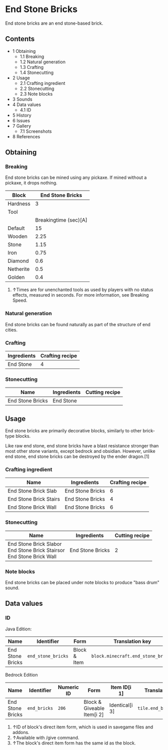 # End Stone Bricks
End stone bricks are an end stone-based brick.

## Contents
- 1 Obtaining
	- 1.1 Breaking
	- 1.2 Natural generation
	- 1.3 Crafting
	- 1.4 Stonecutting
- 2 Usage
	- 2.1 Crafting ingredient
	- 2.2 Stonecutting
	- 2.3 Note blocks
- 3 Sounds
- 4 Data values
	- 4.1 ID
- 5 History
- 6 Issues
- 7 Gallery
	- 7.1 Screenshots
- 8 References

## Obtaining
### Breaking
End stone bricks can be mined using any pickaxe. If mined without a pickaxe, it drops nothing.

| Block     | End Stone Bricks      |
|-----------|-----------------------|
| Hardness  | 3                     |
| Tool      |                       |
|           | Breakingtime (sec)[A] |
| Default   | 15                    |
| Wooden    | 2.25                  |
| Stone     | 1.15                  |
| Iron      | 0.75                  |
| Diamond   | 0.6                   |
| Netherite | 0.5                   |
| Golden    | 0.4                   |

1. ↑Times are for unenchanted tools as used by players with no status effects, measured in seconds. For more information, see Breaking Speed.

### Natural generation
End stone bricks can be found naturally as part of the structure of end cities.

### Crafting
| Ingredients | Crafting recipe |
|-------------|-----------------|
| End Stone   | 4               |

### Stonecutting
| Name             | Ingredients | Cutting recipe |
|------------------|-------------|----------------|
| End Stone Bricks | End Stone   |                |

## Usage
End stone bricks are primarily decorative blocks, similarly to other brick-type blocks.

Like raw end stone, end stone bricks have a blast resistance stronger than most other stone variants, except bedrock and obsidian. However, unlike end stone, end stone bricks can be destroyed by the ender dragon.[1]

### Crafting ingredient
| Name                   | Ingredients      | Crafting recipe |
|------------------------|------------------|-----------------|
| End Stone Brick Slab   | End Stone Bricks | 6               |
| End Stone Brick Stairs | End Stone Bricks | 4               |
| End Stone Brick Wall   | End Stone Bricks | 6               |

### Stonecutting
| Name                                                                         | Ingredients      | Cutting recipe |
|------------------------------------------------------------------------------|------------------|----------------|
| End Stone Brick Slabor<br/>End Stone Brick Stairsor<br/>End Stone Brick Wall | End Stone Bricks | 2              |

### Note blocks
End stone bricks can be placed under note blocks to produce "bass drum" sound.

## Data values
### ID
Java Edition:

| Name             | Identifier         | Form         | Translation key                    |
|------------------|--------------------|--------------|------------------------------------|
| End Stone Bricks | `end_stone_bricks` | Block & Item | `block.minecraft.end_stone_bricks` |

Bedrock Edition

| Name             | Identifier   | Numeric ID | Form                       | Item ID[i 1]   | Translation key        |
|------------------|--------------|------------|----------------------------|----------------|------------------------|
| End Stone Bricks | `end_bricks` | `206`      | Block & Giveable Item[i 2] | Identical[i 3] | `tile.end_bricks.name` |

1. ↑ID of block's direct item form, which is used in savegame files and addons.
2. ↑Available with /give command.
3. ↑The block's direct item form has the same id as the block.


